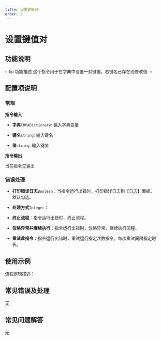 ```yaml
---
title: 设置键值对
order: 2
---
```


# 设置键值对

## 功能说明

:::tip 功能描述
这个指令用于在字典中设置一对键值，若键名已存在则修改值
:::

## 配置项说明

### 常规

**指令输入**

- **字典**`TRPADictionary`: 输入字典变量

- **键名**`string`: 输入键名

- **值**`string`: 输入键值


**指令输出**

当前指令无输出

### 错误处理

- **打印错误日志**`Boolean`：当指令运行出错时，打印错误日志到【日志】面板。默认勾选。

- **处理方式**`Integer`：

 - **终止流程**：指令运行出错时，终止流程。

 - **忽略异常并继续执行**：指令运行出错时，忽略异常，继续执行流程。

 - **重试此指令**：指令运行出错时，重试运行指定次数指令，每次重试间隔指定时长。

## 使用示例

流程逻辑描述：

## 常见错误及处理

无

## 常见问题解答

无

